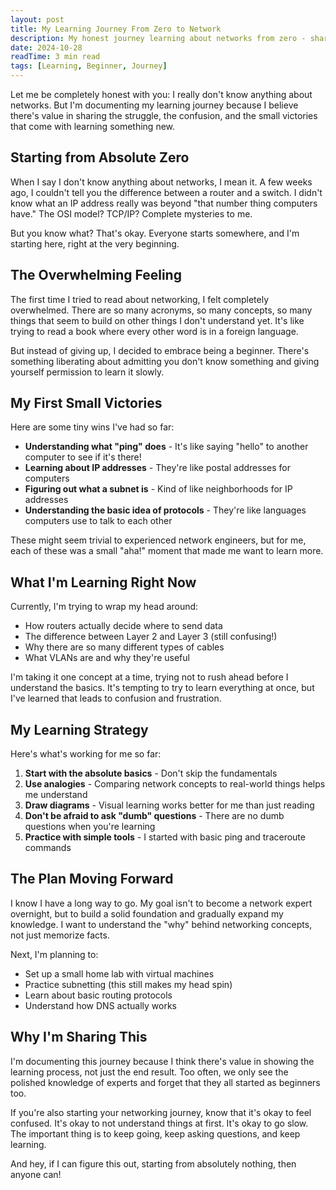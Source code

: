 ```yaml
---
layout: post
title: My Learning Journey From Zero to Network
description: My honest journey learning about networks from zero - sharing the struggles and discoveries
date: 2024-10-28
readTime: 3 min read
tags: [Learning, Beginner, Journey]
---
```


Let me be completely honest with you: I really don't know anything about networks. But I'm documenting my learning journey because I believe there's value in sharing the struggle, the confusion, and the small victories that come with learning something new.

## Starting from Absolute Zero

When I say I don't know anything about networks, I mean it. A few weeks ago, I couldn't tell you the difference between a router and a switch. I didn't know what an IP address really was beyond "that number thing computers have." The OSI model? TCP/IP? Complete mysteries to me.

But you know what? That's okay. Everyone starts somewhere, and I'm starting here, right at the very beginning.

## The Overwhelming Feeling

The first time I tried to read about networking, I felt completely overwhelmed. There are so many acronyms, so many concepts, so many things that seem to build on other things I don't understand yet. It's like trying to read a book where every other word is in a foreign language.

But instead of giving up, I decided to embrace being a beginner. There's something liberating about admitting you don't know something and giving yourself permission to learn it slowly.

## My First Small Victories

Here are some tiny wins I've had so far:

- **Understanding what "ping" does** - It's like saying "hello" to another computer to see if it's there!
- **Learning about IP addresses** - They're like postal addresses for computers
- **Figuring out what a subnet is** - Kind of like neighborhoods for IP addresses
- **Understanding the basic idea of protocols** - They're like languages computers use to talk to each other

These might seem trivial to experienced network engineers, but for me, each of these was a small "aha!" moment that made me want to learn more.

## What I'm Learning Right Now

Currently, I'm trying to wrap my head around:

- How routers actually decide where to send data
- The difference between Layer 2 and Layer 3 (still confusing!)
- Why there are so many different types of cables
- What VLANs are and why they're useful

I'm taking it one concept at a time, trying not to rush ahead before I understand the basics. It's tempting to try to learn everything at once, but I've learned that leads to confusion and frustration.

## My Learning Strategy

Here's what's working for me so far:

1. **Start with the absolute basics** - Don't skip the fundamentals
2. **Use analogies** - Comparing network concepts to real-world things helps me understand
3. **Draw diagrams** - Visual learning works better for me than just reading
4. **Don't be afraid to ask "dumb" questions** - There are no dumb questions when you're learning
5. **Practice with simple tools** - I started with basic ping and traceroute commands

## The Plan Moving Forward

I know I have a long way to go. My goal isn't to become a network expert overnight, but to build a solid foundation and gradually expand my knowledge. I want to understand the "why" behind networking concepts, not just memorize facts.

Next, I'm planning to:
- Set up a small home lab with virtual machines
- Practice subnetting (this still makes my head spin)
- Learn about basic routing protocols
- Understand how DNS actually works

## Why I'm Sharing This

I'm documenting this journey because I think there's value in showing the learning process, not just the end result. Too often, we only see the polished knowledge of experts and forget that they all started as beginners too.

If you're also starting your networking journey, know that it's okay to feel confused. It's okay to not understand things at first. It's okay to go slow. The important thing is to keep going, keep asking questions, and keep learning.

And hey, if I can figure this out, starting from absolutely nothing, then anyone can! 